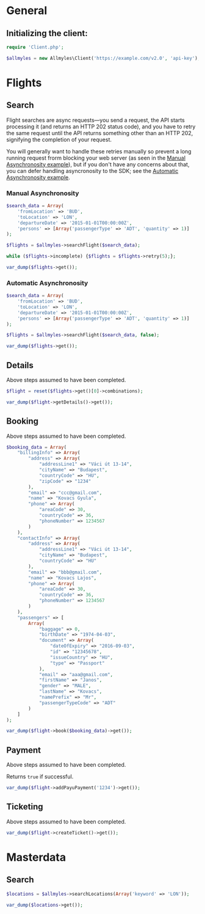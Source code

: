 # General

## Initializing the client:

```php
require 'Client.php';

$allmyles = new Allmyles\Client('https://example.com/v2.0', 'api-key');
```

# Flights

## Search

Flight searches are async requests—you send a request, the API starts
processing it (and returns an HTTP 202 status code), and you have to retry the
same request until the API returns something other than an HTTP 202,
signifying the completion of your request.

You will generally want to handle these retries manually so prevent a long
running request frorm blocking your web server (as seen in the
[Manual Asynchronosity example](#manual-asynchronosity)), but if you don't
have any concerns about that, you can defer handling asyncronosity to the
SDK; see the [Automatic Asynchronosity example](#automatic-asynchronosity).

### Manual Asynchronosity

```php
$search_data = Array(
    'fromLocation' => 'BUD',
    'toLocation' => 'LON',
    'departureDate' => '2015-01-01T00:00:00Z',
    'persons' => [Array('passengerType' => 'ADT', 'quantity' => 1)]
);

$flights = $allmyles->searchFlight($search_data);

while ($flights->incomplete) {$flights = $flights->retry(5);};

var_dump($flights->get());
```

### Automatic Asynchronosity

```php
$search_data = Array(
    'fromLocation' => 'BUD',
    'toLocation' => 'LON',
    'departureDate' => '2015-01-01T00:00:00Z',
    'persons' => [Array('passengerType' => 'ADT', 'quantity' => 1)]
);

$flights = $allmyles->searchFlight($search_data, false);

var_dump($flights->get());
```

## Details

Above steps assumed to have been completed.

```php
$flight = reset($flights->get()[0]->combinations);

var_dump($flight->getDetails()->get());
```

## Booking

Above steps assumed to have been completed.

```php
$booking_data = Array(
    "billingInfo" => Array(
        "address" => Array(
            "addressLine1" => "Váci út 13-14",
            "cityName" => "Budapest",
            "countryCode" => "HU",
            "zipCode" => "1234"
        ),
        "email" => "ccc@gmail.com",
        "name" => "Kovacs Gyula",
        "phone" => Array(
            "areaCode" => 30,
            "countryCode" => 36,
            "phoneNumber" => 1234567
        )
    ),
    "contactInfo" => Array(
        "address" => Array(
            "addressLine1" => "Váci út 13-14",
            "cityName" => "Budapest",
            "countryCode" => "HU"
        ),
        "email" => "bbb@gmail.com",
        "name" => "Kovacs Lajos",
        "phone" => Array(
            "areaCode" => 30,
            "countryCode" => 36,
            "phoneNumber" => 1234567
        )
    ),
    "passengers" => [
        Array(
            "baggage" => 0,
            "birthDate" => "1974-04-03",
            "document" => Array(
                "dateOfExpiry" => "2016-09-03",
                "id" => "12345678",
                "issueCountry" => "HU",
                "type" => "Passport"
            ),
            "email" => "aaa@gmail.com",
            "firstName" => "Janos",
            "gender" => "MALE",
            "lastName" => "Kovacs",
            "namePrefix" => "Mr",
            "passengerTypeCode" => "ADT"
        )
    ]
);

var_dump($flight->book($booking_data)->get());
```

## Payment

Above steps assumed to have been completed.

Returns `true` if successful.

```php
var_dump($flight->addPayuPayment('1234')->get());
```

## Ticketing

Above steps assumed to have been completed.

```php
var_dump($flight->createTicket()->get());
```

# Masterdata

## Search

```php
$locations = $allmyles->searchLocations(Array('keyword' => 'LON'));

var_dump($locations->get());
```
